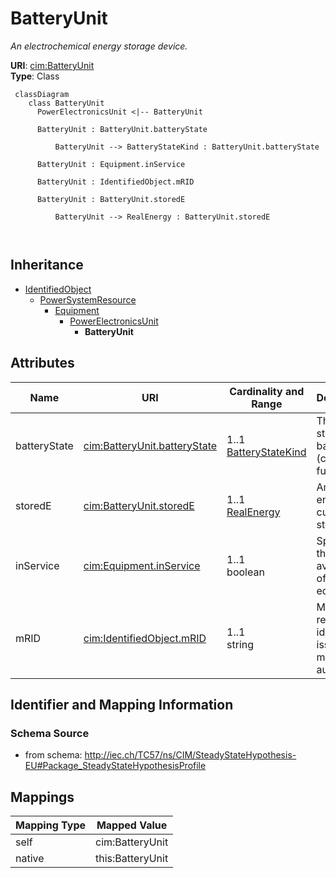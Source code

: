 # BatteryUnit


_An electrochemical energy storage device._





**URI**: [cim:BatteryUnit](http://iec.ch/TC57/CIM100#BatteryUnit)<br />
**Type**: Class




```mermaid
 classDiagram
    class BatteryUnit
      PowerElectronicsUnit <|-- BatteryUnit
      
      BatteryUnit : BatteryUnit.batteryState
        
          BatteryUnit --> BatteryStateKind : BatteryUnit.batteryState
        
      BatteryUnit : Equipment.inService
        
      BatteryUnit : IdentifiedObject.mRID
        
      BatteryUnit : BatteryUnit.storedE
        
          BatteryUnit --> RealEnergy : BatteryUnit.storedE
        
      
```





## Inheritance
* [IdentifiedObject](IdentifiedObject.md)
    * [PowerSystemResource](PowerSystemResource.md)
        * [Equipment](Equipment.md)
            * [PowerElectronicsUnit](PowerElectronicsUnit.md)
                * **BatteryUnit**



## Attributes


| Name | URI | Cardinality and Range | Description | Inheritance |
| ---  | --- | --- | --- | --- |
| batteryState | [cim:BatteryUnit.batteryState](http://iec.ch/TC57/CIM100#BatteryUnit.batteryState) | 1..1 <br />  [BatteryStateKind](BatteryStateKind.md)  | The current state of the battery (charging, full, etc | direct |
| storedE | [cim:BatteryUnit.storedE](http://iec.ch/TC57/CIM100#BatteryUnit.storedE) | 1..1 <br />  [RealEnergy](RealEnergy.md)  | Amount of energy currently stored | direct |
| inService | [cim:Equipment.inService](http://iec.ch/TC57/CIM100#Equipment.inService) | 1..1 <br />  boolean  | Specifies the availability of the equipment | [Equipment](Equipment.md) |
| mRID | [cim:IdentifiedObject.mRID](http://iec.ch/TC57/CIM100#IdentifiedObject.mRID) | 1..1 <br />  string  | Master resource identifier issued by a model authority | [IdentifiedObject](IdentifiedObject.md) |









## Identifier and Mapping Information







### Schema Source


* from schema: http://iec.ch/TC57/ns/CIM/SteadyStateHypothesis-EU#Package_SteadyStateHypothesisProfile





## Mappings

| Mapping Type | Mapped Value |
| ---  | ---  |
| self | cim:BatteryUnit |
| native | this:BatteryUnit |




